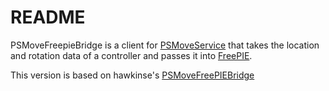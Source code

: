 # README #

PSMoveFreepieBridge is a client for [PSMoveService](https://github.com/cboulay/PSMoveService) that takes the location and rotation data of a controller and passes it into [FreePIE](https://andersmalmgren.github.io/FreePIE/).

This version is based on hawkinse's [PSMoveFreePIEBridge](https://bitbucket.org/hawkinse/psmovefreepiebridge/src/master/)
